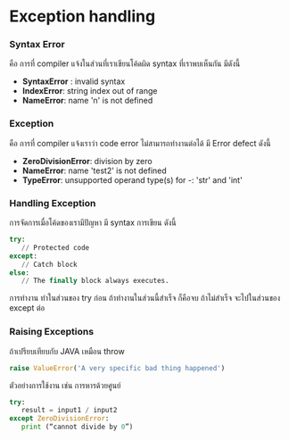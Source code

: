 # Exception handling

### Syntax Error

คือ การที่ compiler แจ้งในส่วนที่เราเขียนโค้ดผิด syntax ที่เราพบเห็นกัน มีดังนี้

* **SyntaxError** : invalid syntax
* **IndexError**: string index out of range
* **NameError**: name 'n' is not defined

### Exception

คือ การที่ compiler แจ้งเราว่า code error ไม่สามารถทำงานต่อได้ มี Error defect ดังนี้

* **ZeroDivisionError**: division by zero
* **NameError**: name 'test2' is not defined
* **TypeError**: unsupported operand type(s) for -: 'str' and 'int'

### Handling Exception

การจัดการเมื่อโค้ดของเรามีปัญหา มี syntax การเขียน ดังนี้

```python
try:
   // Protected code
except:
   // Catch block
else:
   // The finally block always executes.
```

การทำงาน ทำในส่วนของ try ก่อน ถ้าทำงานในส่วนนี้สำเร็จ ก็คือจบ ถ้าไม่สำเร็จ จะไปในส่วนของ except ต่อ

### Raising Exceptions

ถ้าเปรียบเทียบกับ JAVA เหมือน throw

```python
raise ValueError('A very specific bad thing happened')
```

ตัวอย่างการใช้งาน เช่น การหารด้วยศูนย์

```python
try:
   result = input1 / input2
except ZeroDivisionError:
   print (“cannot divide by 0”)
```
